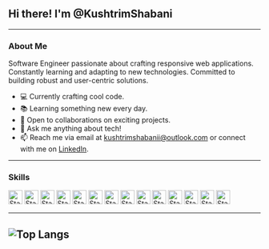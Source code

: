 ## Hi there! I'm  @KushtrimShabani
----
### About Me

Software Engineer passionate about crafting responsive web applications. Constantly learning and adapting to new technologies. Committed to building robust and user-centric solutions.

- 💻 Currently crafting cool code.
- 📚 Learning something new every day.
- 👯 Open to collaborations on exciting projects.
- 💬 Ask me anything about tech!
- 📫 Reach me via email at [kushtrimshabanii@outlook.com](mailto:kushtrimshabanii@outlook.com) or connect with me on [LinkedIn](https://www.linkedin.com/in/kushtrimshabani/).
------

### Skills
<div >
<img alt="Static Badge" height="28px" src="https://img.shields.io/badge/React.js-292929?logo=react">
<img alt="Static Badge" height="28px" src="https://img.shields.io/badge/Type%20Script-377CC8?logo=TypeScript&logoColor=white">
<img alt="Static Badge" height="28px" src="https://img.shields.io/badge/Next.Js-black?logo=next.js">
<img alt="Static Badge" height="28px" src="https://img.shields.io/badge/React%20Native-292929?logo=REACT">
<img alt="Static Badge" height="28px" src="https://img.shields.io/badge/Node.js-5FA04E?logo=Node.js&logoColor=white">
<img alt="Static Badge" height="28px" src="https://img.shields.io/badge/Three.js-black?logo=three.js">
<img alt="Static Badge" height="28px" src="https://img.shields.io/badge/JavaScript-383936?logo=JavaScript">
<img alt="Static Badge" height="28px" src="https://img.shields.io/badge/TailwindCss-%23193052?logo=TailwindCss">
<img alt="Static Badge" height="28px" src="https://img.shields.io/badge/PHP-7A86B8?logo=php&logoColor=white">
<img alt="Static Badge" height="28px" src="https://img.shields.io/badge/.Net Core-613494?logo=.net">
<img alt="Static Badge" height="28px" src="https://img.shields.io/badge/Wordpress-28799E?logo=Wordpress">
<img alt="Static Badge" height="28px" src="https://img.shields.io/badge/Stripe-6860FF?logo=Stripe&logoColor=white">
<img alt="Static Badge" height="28px" src="https://img.shields.io/badge/Firebase-white?logo=Firebase">
<img alt="Static Badge" height="28px" src="https://img.shields.io/badge/Figma-252525?logo=figma">
</div>


-------
![Top Langs](https://github-readme-stats.vercel.app/api/top-langs/?username=KushtrimShabani&layout=compact&hide=css,html,shell)
------


<!--
  ![Top Langs](https://github-readme-stats.vercel.app/api/top-langs/?username=KushtrimShabani&layout=compact&hide=css,html,shell)
  ![Kushtrim's github stats](https://github-readme-stats.vercel.app/api?username=KushtrimShabani&show_icons=true) 



- 🔭 I’m currently delving into the world of cutting-edge software projects, expanding my horizons.
- 🌱 I’m currently learning the ever-evolving landscape of new programming languages and tech stacks.
- 👯 I’m looking to collaborate on innovative and impactful open-source initiatives that drive change.
- 🤔 I’m always seeking guidance from the tech community for enhancing my problem-solving skills.
- 💬 Ask me about my latest coding escapades or anything tech-related; I'm always up for a tech talk!
- 📫 Reach me via email at [YourEmail@example.com](mailto:YourEmail@example.com) or connect with me on LinkedIn.
- ⚡ Fun fact: I enjoy creating tech-themed memes and dabbling in sci-fi literature when I'm not coding!

- 🔭 Currently cooking up some mind-bending code magic in the tech cauldron!
- 🌱 Learning the art of speaking in languages - not just JavaScript, but human ones too!
- 👯 Seeking fellow wizards and witches to brew some coding potions together.
- 🤔 Could definitely use some magical guidance in mastering the dark arts of debugging!
- 💬 Ping me for a nerdy chat about AI, comics, or the latest tech breakthroughs.
- 📫 Message me via owl (or just email at [YourEmail@example.com](mailto:YourEmail@example.com)) or cast a LinkedIn spell!
- 😄 Pronouns: He/Him/They
- ⚡ Fun fact: I once coded an app that talks to house plants—yep, they give gardening advice!

- 💻 Currently crafting cool code.
- 📚 Learning something new every day.
- 👯 Open to collaborations on exciting projects.
- 💬 Ask me anything about tech!
- 📧 Reach me via email or LinkedIn.
- 😄 Pronouns: He/Him
- ⚡ Fun fact: I love experimenting with coding projects!

- - 💻 Conjuring code wonders in the digital realm!
- 🌟 Adventuring through the vast galaxy of tech discoveries!
- 🚀 Eager to co-pilot on mind-blowing coding expeditions.
- 🧠 Curiously seeking wisdom to unlock programming mysteries.
- 💬 Let's geek out over all things tech or the latest sci-fi stories!
- 📧 Let's connect! Send a digital pigeon (or just an email or LinkedIn message).
- 😄 Pronouns: He/Him
- ⚡ Fun fact: I once programmed a mini rocket launcher (for fun, of course)! 


**KushtrimShabani/KushtrimShabani** is a ✨ _special_ ✨ repository because its `README.md` (this file) appears on your GitHub profile.

Here are some ideas to get you started:

- 🔭 I’m currently working on ...
- 🌱 I’m currently learning ...
- 👯 I’m looking to collaborate on ...
- 🤔 I’m looking for help with ...
- 💬 Ask me about ...
- 📫 How to reach me: ...
- 😄 Pronouns: ...
- ⚡ Fun fact: ...
-->
